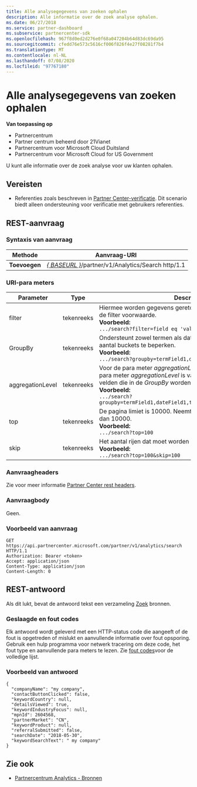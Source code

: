 ```yaml
---
title: Alle analysegegevens van zoeken ophalen
description: Alle informatie over de zoek analyse ophalen.
ms.date: 06/27/2018
ms.service: partner-dashboard
ms.subservice: partnercenter-sdk
ms.openlocfilehash: 967f8d0ed2d276e0f68a047204b64d83dc69da95
ms.sourcegitcommit: cfedd76e573c5616cf006f826f4e27f08281f7b4
ms.translationtype: MT
ms.contentlocale: nl-NL
ms.lasthandoff: 07/08/2020
ms.locfileid: "97767180"
---
```

# <a name="get-all-search-analytics-information"></a>Alle analysegegevens van zoeken ophalen

**Van toepassing op**

- Partnercentrum
- Partner centrum beheerd door 21Vianet
- Partnercentrum voor Microsoft Cloud Duitsland
- Partnercentrum voor Microsoft Cloud for US Government

U kunt alle informatie over de zoek analyse voor uw klanten ophalen.

## <a name="prerequisites"></a>Vereisten

- Referenties zoals beschreven in [Partner Center-verificatie](partner-center-authentication.md). Dit scenario biedt alleen ondersteuning voor verificatie met gebruikers referenties.

## <a name="rest-request"></a>REST-aanvraag

### <a name="request-syntax"></a>Syntaxis van aanvraag

| Methode  | Aanvraag-URI |
|---------|-------------|
| **Toevoegen** | [*\{ BASEURL \}*](partner-center-rest-urls.md)/partner/v1/Analytics/Search http/1.1 |

### <a name="uri-parameters"></a>URI-para meters

|    Parameter     |  Type  |                                                                                                                   Description                                                                                                                    |
|------------------|--------|--------------------------------------------------------------------------------------------------------------------------------------------------------------------------------------------------------------------------------------------------|
|      filter      | tekenreeks |                                                                     Hiermee worden gegevens geretourneerd die overeenkomen met de filter voorwaarde. </br> **Voorbeeld:**</br> `.../search?filter=field eq 'value'`                                                                     |
|     GroupBy      | tekenreeks |                                         Ondersteunt zowel termen als datums. Korte circuit logica om het aantal buckets te beperken. </br> **Voorbeeld:**</br> `.../search?groupby=termField1,dateField1,termField2`                                         |
| aggregationLevel | tekenreeks | Voor de para meter *aggregationLevel* is een *GroupBy* vereist. De para meter *aggregationLevel* is van toepassing op alle datum velden die in de *GroupBy* worden weer gegeven. </br> **Voorbeeld:**</br>  `.../search?groupby=termField1,dateField1,termField2&aggregationLevel=day` |
|       top        | tekenreeks |                                                                     De pagina limiet is 10000. Neemt een waarde op die kleiner is dan 10000.  </br> **Voorbeeld:**</br>  `.../search?top=100`                                                                     |
|       skip       | tekenreeks |                                                                                  Het aantal rijen dat moet worden overgeslagen. </br> **Voorbeeld:**</br> `.../search?top=100&skip=100`                                                                                   |

### <a name="request-headers"></a>Aanvraagheaders

Zie voor meer informatie [Partner Center rest headers](headers.md).

### <a name="request-body"></a>Aanvraagbody

Geen.

### <a name="request-example"></a>Voorbeeld van aanvraag

```http
GET https://api.partnercenter.microsoft.com/partner/v1/analytics/search HTTP/1.1
Authorization: Bearer <token>
Accept: application/json
Content-Type: application/json
Content-Length: 0
```

## <a name="rest-response"></a>REST-antwoord

Als dit lukt, bevat de antwoord tekst een verzameling [Zoek](partner-center-analytics-resources.md#search-resource) bronnen.

### <a name="response-success-and-error-codes"></a>Geslaagde en fout codes

Elk antwoord wordt geleverd met een HTTP-status code die aangeeft of de fout is opgetreden of mislukt en aanvullende informatie over fout opsporing. Gebruik een hulp programma voor netwerk tracering om deze code, het fout type en aanvullende para meters te lezen. Zie [fout codes](error-codes.md)voor de volledige lijst.

### <a name="response-example"></a>Voorbeeld van antwoord

```http
{
  "companyName": "my company",
  "contactButtonClicked": false,
  "keywordCountry": null,
  "detailsViewed": true,
  "keywordIndustryFocus": null,
  "mpnId": 2604568,
  "partnerMarket": "CN",
  "keywordProduct": null,
  "referralSubmitted": false,
  "searchDate": "2018-05-30",
  "keywordSearchText": " my company"
}
```

## <a name="see-also"></a>Zie ook

- [Partnercentrum Analytics - Bronnen](partner-center-analytics-resources.md)
